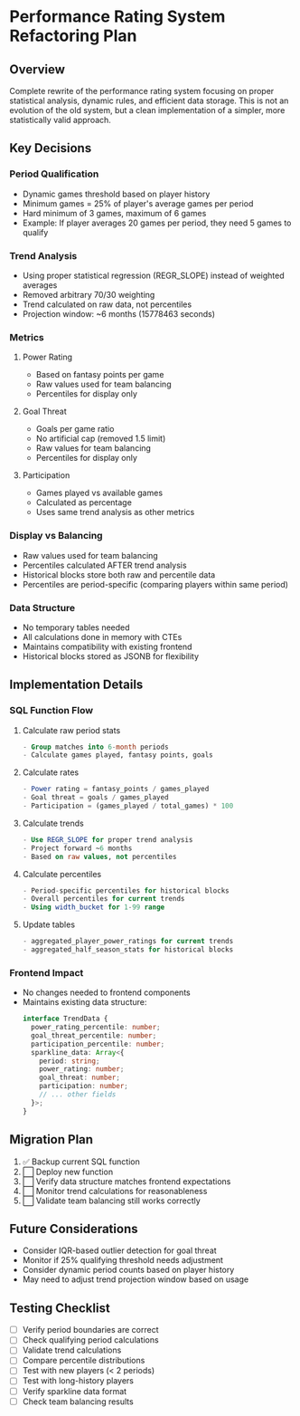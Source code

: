 # Performance Rating System Refactoring Plan

## Overview
Complete rewrite of the performance rating system focusing on proper statistical analysis, dynamic rules, and efficient data storage. This is not an evolution of the old system, but a clean implementation of a simpler, more statistically valid approach.

## Key Decisions

### Period Qualification
- Dynamic games threshold based on player history
- Minimum games = 25% of player's average games per period
- Hard minimum of 3 games, maximum of 6 games
- Example: If player averages 20 games per period, they need 5 games to qualify

### Trend Analysis
- Using proper statistical regression (REGR_SLOPE) instead of weighted averages
- Removed arbitrary 70/30 weighting
- Trend calculated on raw data, not percentiles
- Projection window: ~6 months (15778463 seconds)

### Metrics
1. Power Rating
   - Based on fantasy points per game
   - Raw values used for team balancing
   - Percentiles for display only

2. Goal Threat
   - Goals per game ratio
   - No artificial cap (removed 1.5 limit)
   - Raw values for team balancing
   - Percentiles for display only

3. Participation
   - Games played vs available games
   - Calculated as percentage
   - Uses same trend analysis as other metrics

### Display vs Balancing
- Raw values used for team balancing
- Percentiles calculated AFTER trend analysis
- Historical blocks store both raw and percentile data
- Percentiles are period-specific (comparing players within same period)

### Data Structure
- No temporary tables needed
- All calculations done in memory with CTEs
- Maintains compatibility with existing frontend
- Historical blocks stored as JSONB for flexibility

## Implementation Details

### SQL Function Flow
1. Calculate raw period stats
   ```sql
   - Group matches into 6-month periods
   - Calculate games played, fantasy points, goals
   ```

2. Calculate rates
   ```sql
   - Power rating = fantasy_points / games_played
   - Goal threat = goals / games_played
   - Participation = (games_played / total_games) * 100
   ```

3. Calculate trends
   ```sql
   - Use REGR_SLOPE for proper trend analysis
   - Project forward ~6 months
   - Based on raw values, not percentiles
   ```

4. Calculate percentiles
   ```sql
   - Period-specific percentiles for historical blocks
   - Overall percentiles for current trends
   - Using width_bucket for 1-99 range
   ```

5. Update tables
   ```sql
   - aggregated_player_power_ratings for current trends
   - aggregated_half_season_stats for historical blocks
   ```

### Frontend Impact
- No changes needed to frontend components
- Maintains existing data structure:
  ```typescript
  interface TrendData {
    power_rating_percentile: number;
    goal_threat_percentile: number;
    participation_percentile: number;
    sparkline_data: Array<{
      period: string;
      power_rating: number;
      goal_threat: number;
      participation: number;
      // ... other fields
    }>;
  }
  ```

## Migration Plan
1. ✅ Backup current SQL function
2. ⬜ Deploy new function
3. ⬜ Verify data structure matches frontend expectations
4. ⬜ Monitor trend calculations for reasonableness
5. ⬜ Validate team balancing still works correctly

## Future Considerations
- Consider IQR-based outlier detection for goal threat
- Monitor if 25% qualifying threshold needs adjustment
- Consider dynamic period counts based on player history
- May need to adjust trend projection window based on usage

## Testing Checklist
- [ ] Verify period boundaries are correct
- [ ] Check qualifying period calculations
- [ ] Validate trend calculations
- [ ] Compare percentile distributions
- [ ] Test with new players (< 2 periods)
- [ ] Test with long-history players
- [ ] Verify sparkline data format
- [ ] Check team balancing results 